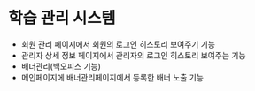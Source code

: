 # 학습 관리 시스템
- 회원 관리 페이지에서 회원의 로그인 히스토리 보여주기 기능
- 관리자 상세 정보 페이지에서 관리자의 로그인 히스토리 보여주는 기능
- 배너관리(백오피스 기능)
- 메인페이지에 배너관리페이지에서 등록한 배너 노출 기능
